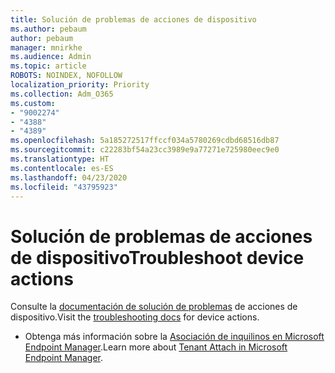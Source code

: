 ```yaml
---
title: Solución de problemas de acciones de dispositivo
ms.author: pebaum
author: pebaum
manager: mnirkhe
ms.audience: Admin
ms.topic: article
ROBOTS: NOINDEX, NOFOLLOW
localization_priority: Priority
ms.collection: Adm_O365
ms.custom:
- "9002274"
- "4388"
- "4389"
ms.openlocfilehash: 5a185272517ffccf034a5780269cdbd68516db87
ms.sourcegitcommit: c22283bf54a23cc3989e9a77271e725980eec9e0
ms.translationtype: HT
ms.contentlocale: es-ES
ms.lasthandoff: 04/23/2020
ms.locfileid: "43795923"
---
```

# <a name="troubleshoot-device-actions"></a><span data-ttu-id="8bd9c-102">Solución de problemas de acciones de dispositivo</span><span class="sxs-lookup"><span data-stu-id="8bd9c-102">Troubleshoot device actions</span></span>

<span data-ttu-id="8bd9c-103">Consulte la [documentación de solución de problemas](https://docs.microsoft.com/configmgr/tenant-attach/technical-reference) de acciones de dispositivo.</span><span class="sxs-lookup"><span data-stu-id="8bd9c-103">Visit the [troubleshooting docs](https://docs.microsoft.com/configmgr/tenant-attach/technical-reference) for device actions.</span></span>

- <span data-ttu-id="8bd9c-104">Obtenga más información sobre la [Asociación de inquilinos en Microsoft Endpoint Manager](https://docs.microsoft.com/configmgr/tenant-attach/).</span><span class="sxs-lookup"><span data-stu-id="8bd9c-104">Learn more about [Tenant Attach in Microsoft Endpoint Manager](https://docs.microsoft.com/configmgr/tenant-attach/).</span></span>
